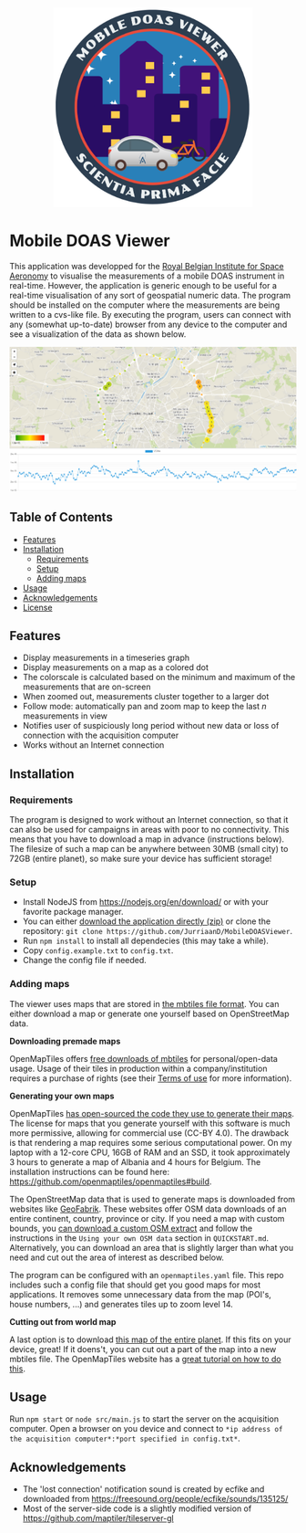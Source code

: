 <p align="center">
  <img src="public/logo.png" width="350px">
</p>

# Mobile DOAS Viewer

This application was developped for the [Royal Belgian Institute for Space Aeronomy](https://aeronomie.be) to visualise the measurements of a mobile DOAS instrument in real-time.
However, the application is generic enough to be useful for a real-time visualisation of any sort of geospatial numeric data.
The program should be installed on the computer where the measurements are being written to a cvs-like file. By executing the program, users can connect with any (somewhat up-to-date) browser from any device to the computer and see a visualization of the data as shown below.

<p align="center">
  <img src="public/screenshot.png">
</p>

## Table of Contents
- [Features](#features)
- [Installation](#installation)
  - [Requirements](#requirements)
  - [Setup](#setup)
  - [Adding maps](#maps)
- [Usage](#usage)
- [Acknowledgements](#acknowledgements)
- [License](#license)

## Features
- Display measurements in a timeseries graph
- Display measurements on a map as a colored dot
- The colorscale is calculated based on the minimum and maximum of the measurements that are on-screen
- When zoomed out, measurements cluster together to a larger dot
- Follow mode: automatically pan and zoom map to keep the last *n* measurements in view
- Notifies user of suspiciously long period without new data or loss of connection with the acquisition computer
- Works without an Internet connection

## Installation
### Requirements
The program is designed to work without an Internet connection, so that it can also be used for campaigns in areas with poor to no connectivity. This means that you have to download a map in advance (instructions below). The filesize of such a map can be anywhere between 30MB (small city) to 72GB (entire planet), so make sure your device has sufficient storage! 

### Setup
- Install NodeJS from <https://nodejs.org/en/download/> or with your favorite package manager.
- You can either [download the application directly (zip)](https://github.com/JurriaanD/MobileDOASViewer/archive/master.zip) or clone the repository: `git clone https://github.com/JurriaanD/MobileDOASViewer`.
- Run `npm install` to install all dependecies (this may take a while).
- Copy `config.example.txt` to `config.txt`.
- Change the config file if needed.

### Adding maps
The viewer uses maps that are stored in [the mbtiles file format](https://docs.mapbox.com/help/glossary/mbtiles/). You can either download a map or generate one yourself based on OpenStreetMap data.

**Downloading premade maps**

OpenMapTiles offers [free downloads of mbtiles](https://openmaptiles.com/downloads/planet/) for personal/open-data usage. Usage of their tiles in production within a company/institution requires a purchase of rights (see their [Terms of use](https://openmaptiles.com/terms/) for more information).

**Generating your own maps**

OpenMapTiles [has open-sourced the code they use to generate their maps](https://github.com/openmaptiles/openmaptiles). The license for maps that you generate yourself with this software is much more permissive, allowing for commercial use (CC-BY 4.0). The drawback is that rendering a map requires some serious computational power. On my laptop with a 12-core CPU, 16GB of RAM and an SSD, it took approximately 3 hours to generate a map of Albania and 4 hours for Belgium. The installation instructions can be found here: <https://github.com/openmaptiles/openmaptiles#build>.

The OpenStreetMap data that is used to generate maps is downloaded from websites like [GeoFabrik](https://www.geofabrik.de/data/download.html). These websites offer OSM data downloads of an entire continent, country, province or city. If you need a map with custom bounds, you [can download a custom OSM extract](https://learnosm.org/en/osm-data/geofabrik-and-hot-export/) and follow the instructions in the `Using your own OSM data` section in `QUICKSTART.md`. Alternatively, you can download an area that is slightly larger than what you need and cut out the area of interest as described below.

The program can be configured with an `openmaptiles.yaml` file. This repo includes such a config file that should get you good maps for most applications. It removes some unnecessary data from the map (POI's, house numbers, ...) and generates tiles up to zoom level 14. 

**Cutting out from world map**

A last option is to download [this map of the entire planet](https://archive.org/details/osm-vector-mbtiles). If this fits on your device, great! If it doens't, you can cut out a part of the map into a new mbtiles file. The OpenMapTiles website has a [great tutorial on how to do this](https://openmaptiles.org/docs/generate/create-custom-extract/). 


## Usage
Run `npm start` or `node src/main.js` to start the server on the acquisition computer.
Open a browser on you device and connect to `*ip address of the acquisition computer*:*port specified in config.txt*`.


## Acknowledgements
- The 'lost connection' notification sound is created by ecfike and downloaded from <https://freesound.org/people/ecfike/sounds/135125/>
- Most of the server-side code is a slightly modified version of <https://github.com/maptiler/tileserver-gl>


